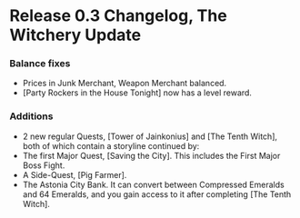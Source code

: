# Release 0.3 Changelog, The Witchery Update

### Balance fixes
- Prices in Junk Merchant, Weapon Merchant balanced.
- [Party Rockers in the House Tonight] now has a level reward.

### Additions
- 2 new regular Quests, [Tower of Jainkonius] and [The Tenth Witch], both of which contain a storyline continued by:
- The first Major Quest, [Saving the City]. This includes the First Major Boss Fight.
- A Side-Quest, [Pig Farmer].
- The Astonia City Bank. It can convert between Compressed Emeralds and 64 Emeralds, and you gain access to it after completing [The Tenth Witch].
